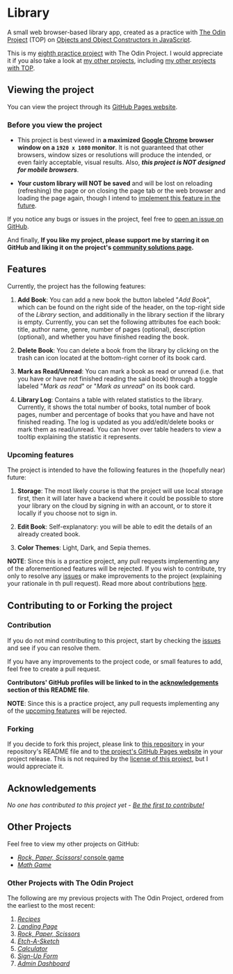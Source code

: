 # Library

A small web browser-based library app, created as a practice with [The Odin Project](https://www.theodinproject.com) (TOP) on [Objects and Object Constructors in JavaScript](https://www.theodinproject.com/lessons/node-path-javascript-objects-and-object-constructors).

This is my [eighth practice project](https://www.theodinproject.com/lessons/node-path-javascript-library) with The Odin Project.
I would appreciate it if you also take a look at [my other projects](#other-projects), including [my other projects with TOP](#other-projects-with-the-odin-project).

## Viewing the project

You can view the project through its [GitHub Pages website](https://ali-aboulsauood.github.io/library).

### Before you view the project

- This project is best viewed in **a maximized [Google Chrome](https://www.google.com/chrome) browser window on a `1920 x 1080` monitor**. It is not guaranteed that other browsers, window sizes or resolutions will produce the intended, or even fairly acceptable, visual results. Also, **_this project is NOT designed for mobile browsers_**.

- **Your custom library will NOT be saved** and will be lost on reloading (refreshing) the page or on closing the page tab or the web browser and loading the page again, though I intend to [implement this feature in the future](#upcoming-features).

If you notice any bugs or issues in the project, feel free to [open an issue on GitHub](https://github.com/ali-aboulsauood/library/issues/new).

And finally, **If you like my project, please support me by starring it on GitHub and liking it on the project's [community solutions page](https://www.theodinproject.com/lessons/node-path-javascript-library/project_submissions).**

## Features

Currently, the project has the following features:

1. **Add Book**: You can add a new book the button labeled "_Add Book_", which can be found on the right side of the header, on the top-right side of the _Library_ section, and additionally in the library section if the library is empty. Currently, you can set the following attributes foe each book: title, author name, genre, number of pages (optional), description (optional), and whether you have finished reading the book.

2. **Delete Book**: You can delete a book from the library by clicking on the trash can icon located at the bottom-right corner of its book card.

3. **Mark as Read/Unread**: You can mark a book as read or unread (i.e. that you have or have not finished reading the said book) through a toggle labeled "_Mark as read_" or "_Mark as unread_" on its book card.

4. **Library Log**: Contains a table with related statistics to the library. Currently, it shows the total number of books, total number of book pages, number and percentage of books that you have and have not finished reading. The log is updated as you add/edit/delete books or mark them as read/unread. You can hover over table headers to view a tooltip explaining the statistic it represents.

### Upcoming features

The project is intended to have the following features in the (hopefully near) future:

1. **Storage**: The most likely course is that the project will use local storage first, then it will later have a backend where it could be possible to store your library on the cloud by signing in with an account, or to store it locally if you choose not to sign in.

2. **Edit Book**: Self-explanatory: you will be able to edit the details of an already created book.

3. **Color Themes**: Light, Dark, and Sepia themes.

**NOTE**: Since this is a practice project, any pull requests implementing any of the aforementioned features will be rejected. If you wish to contribute, try only to resolve any [issues](https://github.com/ali-aboulsauood/library/issues) or make improvements to the project (explaining your rationale in th pull request). Read more about contributions [here](#contribution).

## Contributing to or Forking the project

### Contribution

If you do not mind contributing to this project, start by checking the [issues](https://github.com/ali-aboulsauood/library/issues) and see if you can resolve them.

If you have any improvements to the project code, or small features to add, feel free to create a pull request.

**Contributors' GitHub profiles will be linked to in the [acknowledgements](#acknowledgements) section of this README file**.

**NOTE**: Since this is a practice project, any pull requests implementing any of the [upcoming features](#upcoming-features) will be rejected.

### Forking

If you decide to fork this project, please link to [this repository](https://github.com/ali-aboulsauood/library) in your repository's README file and to [the project's GitHub Pages website](https://ali-aboulsauood.github.io/library) in your project release. This is not required by the [license of this project](https://github.com/ali-aboulsauood/sign-up-form/blob/main/LICENSE), but I would appreciate it.

## Acknowledgements

_No one has contributed to this project yet - [Be the first to contribute!](#contribution)_

## Other Projects

Feel free to view my other projects on GitHub:

- [_Rock, Paper, Scissors!_ console game](https://github.com/ali-aboulsauood/rock-paper-scissors-cpp)
- [_Math Game_](https://github.com/ali-aboulsauood/math-game)

### Other Projects with The Odin Project

The following are my previous projects with The Odin Project, ordered from the earliest to the most recent:

1. [_Recipes_](https://github.com/ali-aboulsauood/odin-recipes)
2. [_Landing Page_](https://github.com/ali-aboulsauood/landing-page)
3. [_Rock, Paper, Scissors_](https://github.com/ali-aboulsauood/rock-paper-scissors)
4. [_Etch-A-Sketch_](https://github.com/ali-aboulsauood/etch-a-sketch)
5. [_Calculator_](https://github.com/ali-aboulsauood/calculator)
6. [_Sign-Up Form_](https://github.com/ali-aboulsauood/sign-up-form)
7. [_Admin Dashboard_](https://github.com/ali-aboulsauood/admin-dashboard)
